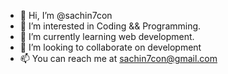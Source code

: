 - 👋 Hi, I’m @sachin7con
- 👀 I’m interested in Coding && Programming.
- 🌱 I’m currently learning web development. 
- 💞️ I’m looking to collaborate on development
- 📫 You can reach me at sachin7con@gmail.com

<!---
sachin7con/sachin7con is a ✨ special ✨ repository because its `README.md` (this file) appears on your GitHub profile.
You can click the Preview link to take a look at your changes.
--->
